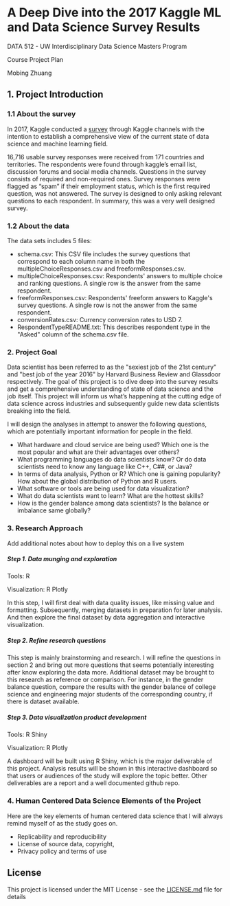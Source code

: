 # A Deep Dive into the 2017 Kaggle ML and Data Science Survey Results


DATA 512 - UW Interdisciplinary Data Science Masters Program

Course Project Plan

Mobing Zhuang


## 1. Project Introduction

### 1.1 About the survey

In 2017, Kaggle conducted a [survey](https://www.kaggle.com/kaggle/kaggle-survey-2017) through Kaggle channels with the intention to establish a comprehensive view of the current state of data science and machine learning field.

16,716 usable survey responses were received from 171 countries and territories. The respondents were found through kaggle’s email list, discussion forums and social media channels. Questions in the survey consists of required and non-required ones. Survey responses were flagged as “spam” if their employment status, which is the first required question, was not answered. The survey is designed to only asking relevant questions to each respondent. In summary, this was a very well designed survey.

### 1.2 About the data

The data sets includes 5 files:

- schema.csv: This CSV file includes the survey questions that correspond to each column name in both the multipleChoiceResponses.csv and freeformResponses.csv.
- multipleChoiceResponses.csv: Respondents' answers to multiple choice and ranking questions. A single row is the answer from the same respondent.
- freeformResponses.csv: Respondents' freeform answers to Kaggle's survey questions. A single row is not the answer from the same respondent.
- conversionRates.csv: Currency conversion rates to USD 7.
- RespondentTypeREADME.txt: This describes respondent type in the "Asked" column of the schema.csv file.

### 2. Project Goal

Data scientist has been referred to as the "sexiest job of the 21st century" and "best job of the year 2016" by Harvard Business Review and Glassdoor respectively. The goal of this project is to dive deep into the survey results and get a comprehensive understanding of state of data science and the job itself. This project will inform us what’s happening at the cutting edge of data science across industries and subsequently guide new data scientists breaking into the field.

I will design the analyses in attempt to answer the following questions, which are potentially important information for people in the field.

- What hardware and cloud service are being used? Which one is the most popular and what are their advantages over others?
- What programming languages do data scientists know? Or do data scientists need to know any language like C++, C##, or Java?
- In terms of data analysis, Python or R? Which one is gaining popularity? How about the global distribution of Python and R users.
- What software or tools are being used for data visualization?
- What do data scientists want to learn? What are the hottest skills?
- How is the gender balance among data scientists? Is the balance or imbalance same globally?

### 3. Research Approach

Add additional notes about how to deploy this on a live system

##### Step 1. Data munging and exploration
Tools: R

Visualization: R Plotly

In this step, I will first deal with data quality issues, like missing value and formatting. Subsequently, merging datasets in preparation for later analysis. And then explore the final dataset by data aggregation and interactive visualization.

##### Step 2. Refine research questions

This step is mainly brainstorming and research. I will refine the questions in section 2 and bring out more questions that seems potentially interesting after know exploring the data more. Additional dataset may be brought to this research as reference or comparison. For instance, in the gender balance question, compare the results with the gender balance of college science and engineering major students of the corresponding country, if there is dataset available.

##### Step 3. Data visualization product development
Tools: R Shiny

Visualization: R Plotly

A dashboard will be built using R Shiny, which is the major deliverable of this project. Analysis results will be shown in this interactive dashboard so that users or audiences of the study will explore the topic better. Other deliverables are a report and a well documented github repo.

### 4. Human Centered Data Science Elements of the Project

Here are the key elements of human centered data science that I will always remind myself of as the study goes on.

- Replicability and reproducibility
- License of source data,  copyright,
- Privacy policy and terms of use


## License

This project is licensed under the MIT License - see the [LICENSE.md](LICENSE.md) file for details
